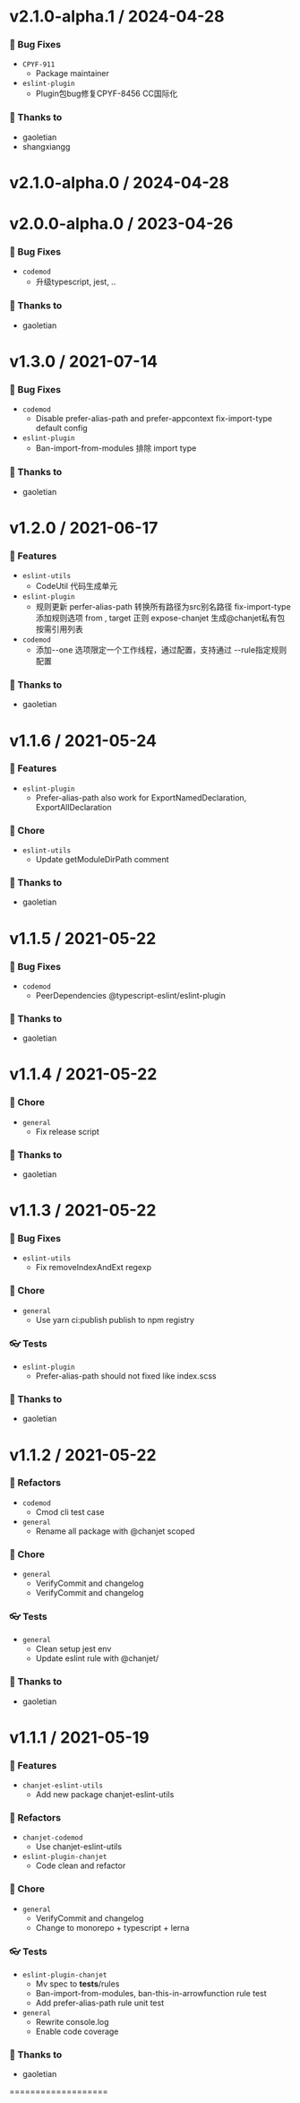 v2.1.0-alpha.1 / 2024-04-28
===================

### 🐛 Bug Fixes

- `CPYF-911`
  - Package maintainer
- `eslint-plugin`
  - Plugin包bug修复CPYF-8456 CC国际化


### 💖 Thanks to

- gaoletian
- shangxiangg

v2.1.0-alpha.0 / 2024-04-28
===================



v2.0.0-alpha.0 / 2023-04-26
===================

### 🐛 Bug Fixes

- `codemod`
  - 升级typescript, jest, ..


### 💖 Thanks to

- gaoletian

v1.3.0 / 2021-07-14
===================

### 🐛 Bug Fixes

- `codemod`
  - Disable prefer-alias-path and prefer-appcontext fix-import-type default config
- `eslint-plugin`
  - Ban-import-from-modules 排除 import type


### 💖 Thanks to

- gaoletian

v1.2.0 / 2021-06-17
===================

### 🚀 Features

- `eslint-utils`
  - CodeUtil 代码生成单元
- `eslint-plugin`
  - 规则更新 perfer-alias-path 转换所有路径为src别名路径 fix-import-type 添加规则选项 from , target 正则 expose-chanjet 生成@chanjet私有包按需引用列表
- `codemod`
  - 添加--one 选项限定一个工作线程，通过配置，支持通过 --rule指定规则配置


### 💖 Thanks to

- gaoletian

v1.1.6 / 2021-05-24
===================

### 🚀 Features

- `eslint-plugin`
  - Prefer-alias-path also work for ExportNamedDeclaration, ExportAllDeclaration


### 🏡 Chore

- `eslint-utils`
  - Update getModuleDirPath comment


### 💖 Thanks to

- gaoletian

v1.1.5 / 2021-05-22
===================

### 🐛 Bug Fixes

- `codemod`
  - PeerDependencies @typescript-eslint/eslint-plugin


### 💖 Thanks to

- gaoletian

v1.1.4 / 2021-05-22
===================

### 🏡 Chore

- `general`
  - Fix release script


### 💖 Thanks to

- gaoletian

v1.1.3 / 2021-05-22
===================

### 🐛 Bug Fixes

- `eslint-utils`
  - Fix removeIndexAndExt  regexp


### 🏡 Chore

- `general`
  - Use yarn ci:publish publish to npm registry


### 👓 Tests

- `eslint-plugin`
  - Prefer-alias-path should not fixed like index.scss


### 💖 Thanks to

- gaoletian

v1.1.2 / 2021-05-22
===================

### 💅 Refactors

- `codemod`
  - Cmod cli test case
- `general`
  - Rename all package with @chanjet scoped


### 🏡 Chore

- `general`
  - VerifyCommit and changelog
  - VerifyCommit and changelog


### 👓 Tests

- `general`
  - Clean setup jest env
  - Update eslint rule with @chanjet/


### 💖 Thanks to

- gaoletian

v1.1.1 / 2021-05-19
===================

### 🚀 Features

- `chanjet-eslint-utils`
  - Add new package chanjet-eslint-utils


### 💅 Refactors

- `chanjet-codemod`
  - Use chanjet-eslint-utils
- `eslint-plugin-chanjet`
  - Code clean and refactor


### 🏡 Chore

- `general`
  - VerifyCommit and changelog
  - Change to monorepo + typescript + lerna


### 👓 Tests

- `eslint-plugin-chanjet`
  - Mv spec to __tests__/rules
  - Ban-import-from-modules, ban-this-in-arrowfunction rule test
  - Add  prefer-alias-path rule unit test
- `general`
  - Rewrite console.log
  - Enable code coverage


### 💖 Thanks to

- gaoletian

===================



